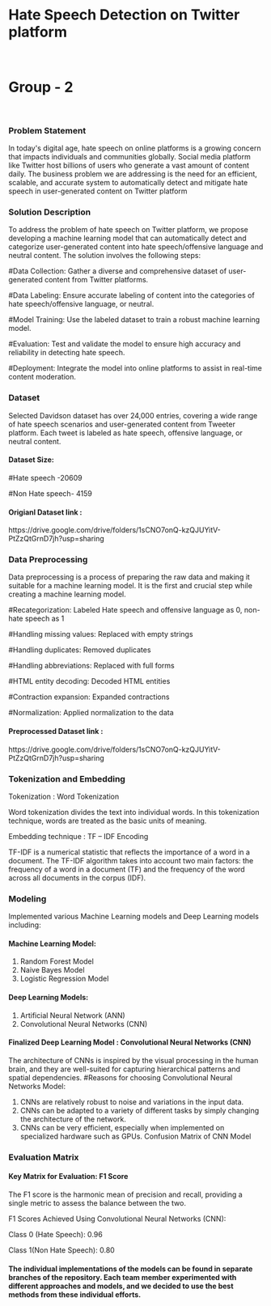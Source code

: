 
<h1><b> Hate Speech Detection on Twitter platform</b></h1><br>
<h1>Group - 2 </h1><br>
<h3>Problem Statement</h3>
In today's digital age, hate speech on online platforms is a growing concern that impacts individuals and communities globally. Social media platform like Twitter host billions of users who generate a vast amount of content daily. The business problem we are addressing is the need for an efficient, scalable, and accurate system to automatically detect and mitigate hate speech in user-generated content on Twitter platform
<br>
<h3>Solution Description</h3> 
To address the problem of hate speech on Twitter platform, we propose developing a machine learning model that can automatically detect and categorize user-generated content into hate speech/offensive language and neutral content. The solution involves the following steps: 

#Data Collection: Gather a diverse and comprehensive dataset of user-generated content from Twitter platforms.<br>

#Data Labeling: Ensure accurate labeling of content into the categories of hate speech/offensive language, or neutral.<br>

#Model Training: Use the labeled dataset to train a robust machine learning model.<br>

#Evaluation: Test and validate the model to ensure high accuracy and reliability in detecting hate speech.

#Deployment: Integrate the model into online platforms to assist in real-time content moderation.<br>


<h3>Dataset</h3>
Selected Davidson dataset has over 24,000 entries, covering a wide range of hate speech scenarios and user-generated content from Tweeter platform. Each tweet is labeled as hate speech, offensive language, or neutral content.

<h4>Dataset Size:</h4>

  #Hate speech -20609

  #Non Hate speech- 4159
  
<h4>Origianl Dataset link : </h4>
https://drive.google.com/drive/folders/1sCNO7onQ-kzQJUYitV-PtZzQtGrnD7jh?usp=sharing<br>


<h3>Data Preprocessing</h3>

Data preprocessing is a process of preparing the raw data and making it suitable for a machine learning model. It is the first and crucial step while creating a machine learning model. 
 
  #Recategorization: Labeled Hate speech and offensive language as 0, non-hate speech as 1

  #Handling missing values: Replaced with empty strings

  #Handling duplicates: Removed duplicates
  
  #Handling abbreviations: Replaced with full forms
  
  #HTML entity decoding: Decoded HTML entities
  
  #Contraction expansion: Expanded contractions
  
  #Normalization: Applied normalization to the data

<h4>Preprocessed Dataset link : </h4>
https://drive.google.com/drive/folders/1sCNO7onQ-kzQJUYitV-PtZzQtGrnD7jh?usp=sharing<br>


<h3>Tokenization and Embedding</h3>

Tokenization : Word Tokenization

  Word tokenization divides the text into individual words. In this tokenization technique, words are treated as the basic units of meaning.
  
Embedding technique : TF – IDF Encoding 

TF-IDF is a numerical statistic that reflects the importance of a word in a document. The TF-IDF algorithm takes into account two main factors: the frequency of a word in a document (TF) and the frequency of the word across all documents in the corpus (IDF).<br>



<h3>Modeling</h3>

Implemented various Machine Learning models and Deep Learning models including:

<h4>Machine Learning Model:</h4>

1. Random Forest Model
2.  Naive Bayes Model
3.  Logistic Regression Model

<h4>Deep Learning Models:</h4>

1.   Artificial Neural Network (ANN)
2.   Convolutional Neural Networks (CNN)<br>


<h4>Finalized Deep Learning Model : Convolutional Neural Networks (CNN)</h4>

The architecture of CNNs is inspired by the visual processing in the human brain, and they are well-suited for capturing hierarchical patterns and spatial dependencies.
#Reasons for choosing Convolutional Neural Networks Model:
 
1. CNNs are relatively robust to noise and variations in the input data.
2. CNNs can be adapted to a variety of different tasks by simply changing the architecture of the network.
3. CNNs can be very efficient, especially when implemented on specialized hardware such as GPUs.	Confusion Matrix of CNN Model 




<h3>Evaluation Matrix</h3>

<h4>Key Matrix for Evaluation: F1 Score</h4>

The F1 score is the harmonic mean of precision and recall, providing a single metric to assess the balance between the two.<br>


F1 Scores Achieved Using Convolutional Neural Networks (CNN):


Class 0 (Hate Speech): 0.96

Class 1(Non Hate Speech): 0.80









<h4>The individual implementations of the models can be found in separate branches of the repository. Each team member experimented with different approaches and models, and we decided to use the best methods from these individual efforts.</h4>
